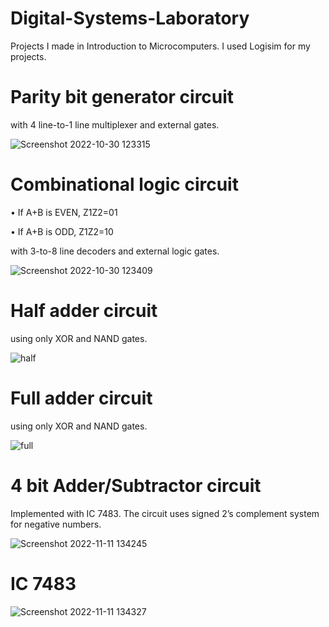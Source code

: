 # Digital-Systems-Laboratory
Projects I made in Introduction to Microcomputers. I used Logisim for my projects.

# Parity bit generator circuit 

with 4 line-to-1 line multiplexer and external gates.

![Screenshot 2022-10-30 123315](https://user-images.githubusercontent.com/102357822/198871889-6bed9be5-871e-4ebf-9d15-d30d03c5389d.png)

# Combinational logic circuit

•	If A+B is EVEN, Z1Z2=01

•	If A+B is ODD, Z1Z2=10

with 3-to-8 line decoders and external logic gates.

![Screenshot 2022-10-30 123409](https://user-images.githubusercontent.com/102357822/198871891-021ccaf9-9ff0-4d1e-8487-094647c7471e.png)

# Half adder circuit

using only XOR and NAND gates.

![half](https://user-images.githubusercontent.com/102357822/200165800-b05408c4-f2a9-45da-b6f1-233abed289df.png)

# Full adder circuit

using only XOR and NAND gates.

![full](https://user-images.githubusercontent.com/102357822/200165823-4236fc2b-4dc1-4796-bfea-26961be6cf0a.png)


# 4 bit Adder/Subtractor circuit

Implemented with IC 7483. The circuit uses signed 2’s complement system for negative numbers.

![Screenshot 2022-11-11 134245](https://user-images.githubusercontent.com/102357822/201324524-5f1fd0f6-2e65-4ad7-b457-082f58582702.png)


# IC 7483

![Screenshot 2022-11-11 134327](https://user-images.githubusercontent.com/102357822/201324534-f5353036-8632-4389-ad8b-4e45257f3479.png)



